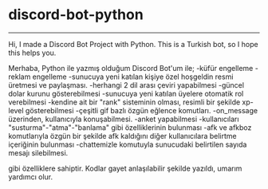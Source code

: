 # discord-bot-python


-------------------------

Hi, I made a Discord Bot Project with Python. This is a Turkish bot, so I hope this helps you.

Merhaba, Python ile yazmış olduğum Discord Bot'um ile;
-küfür engelleme
-reklam engelleme
-sunucuya yeni katılan kişiye özel hoşgeldin resmi üretmesi ve paylaşması.
-herhangi 2 dil arası çeviri yapabilmesi
-güncel dolar kurunu gösterebilmesi
-sunucuya yeni katılan üyelere otomatik rol verebilmesi
-kendine ait bir "rank" sisteminin olması, resimli bir şekilde xp-level gösterebilmesi
-çeşitli gif bazlı özgün eğlence komutları.
-on_message üzerinden, kullanıcıyla konuşabilmesi.
-anket yapabilmesi
-kullanıcıları "susturma"-"atma"-"banlama" gibi özelliklerinin bulunması
-afk ve afkboz komutlarıyla özgün bir şekilde afk kaldığını diğer kullanıcılara belirtme içeriğinin bulunması
-chattemizle komutuyla sunucudaki belirtilen sayıda mesajı silebilmesi.


gibi özelliklere sahiptir.
Kodlar gayet anlaşılabilir şekilde yazıldı, umarım yardımcı olur.





